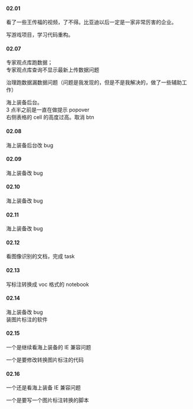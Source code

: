 
#### 02.01  

看了一些王传福的视频，了不得。比亚迪以后一定是一家非常厉害的企业。  

写游戏项目，学习代码重构。  


#### 02.07  

专家观点库跑数据；   
专家观点库查询不显示最新上传数据问题   

治理跑数据漏数据问题（问题是我发现的，但是不是我解决的，做了一些辅助工作）   

海上装备后台。  
3 点半之前是一直在做提示 popover  
右侧表格的 cell 的高度过高。取消 btn    


#### 02.08  

海上装备后台改 bug    


#### 02.09  

海上装备改 bug   


#### 02.10  

海上装备改 bug  


#### 02.11  

海上装备改 bug  


#### 02.12  

看图像识别的文档，完成 task   


#### 02.13  

写标注转换成 voc 格式的 notebook      


#### 02.14  

海上装备改 bug  
装图片标注的软件  


#### 02.15  

一个是继续看海上装备的 IE 兼容问题  

一个是要修改转换图片标注的代码  


#### 02.16  

一个还是看海上装备 IE 兼容问题  

一个是要写一个图片标注转换的脚本   






